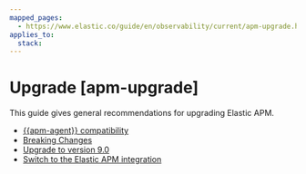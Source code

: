 ```yaml
---
mapped_pages:
  - https://www.elastic.co/guide/en/observability/current/apm-upgrade.html
applies_to:
  stack:
---
```


# Upgrade [apm-upgrade]

This guide gives general recommendations for upgrading Elastic APM.

* [{{apm-agent}} compatibility](apm-agent-compatibility.md)
* [Breaking Changes](apm-server://release-notes/breaking-changes.md)
* [Upgrade to version 9.0](upgrade-to-version-90.md)
* [Switch to the Elastic APM integration](switch-to-elastic-apm-integration.md)
